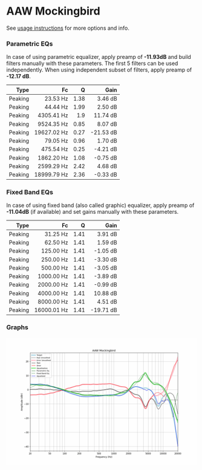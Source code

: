 # AAW Mockingbird
See [usage instructions](https://github.com/jaakkopasanen/AutoEq#usage) for more options and info.

### Parametric EQs
In case of using parametric equalizer, apply preamp of **-11.93dB** and build filters manually
with these parameters. The first 5 filters can be used independently.
When using independent subset of filters, apply preamp of **-12.17 dB**.

| Type    | Fc          |    Q | Gain      |
|--------:|------------:|-----:|----------:|
| Peaking | 23.53 Hz    | 1.38 | 3.46 dB   |
| Peaking | 44.44 Hz    | 1.99 | 2.50 dB   |
| Peaking | 4305.41 Hz  | 1.9  | 11.74 dB  |
| Peaking | 9524.35 Hz  | 0.85 | 8.07 dB   |
| Peaking | 19627.02 Hz | 0.27 | -21.53 dB |
| Peaking | 79.05 Hz    | 0.96 | 1.70 dB   |
| Peaking | 475.54 Hz   | 0.25 | -4.21 dB  |
| Peaking | 1862.20 Hz  | 1.08 | -0.75 dB  |
| Peaking | 2599.29 Hz  | 2.42 | 4.68 dB   |
| Peaking | 18999.79 Hz | 2.36 | -0.33 dB  |

### Fixed Band EQs
In case of using fixed band (also called graphic) equalizer, apply preamp of **-11.04dB**
(if available) and set gains manually with these parameters.

| Type    | Fc          |    Q | Gain      |
|--------:|------------:|-----:|----------:|
| Peaking | 31.25 Hz    | 1.41 | 3.91 dB   |
| Peaking | 62.50 Hz    | 1.41 | 1.59 dB   |
| Peaking | 125.00 Hz   | 1.41 | -1.05 dB  |
| Peaking | 250.00 Hz   | 1.41 | -3.30 dB  |
| Peaking | 500.00 Hz   | 1.41 | -3.05 dB  |
| Peaking | 1000.00 Hz  | 1.41 | -3.89 dB  |
| Peaking | 2000.00 Hz  | 1.41 | -0.99 dB  |
| Peaking | 4000.00 Hz  | 1.41 | 10.88 dB  |
| Peaking | 8000.00 Hz  | 1.41 | 4.51 dB   |
| Peaking | 16000.01 Hz | 1.41 | -19.71 dB |

### Graphs
![](./AAW%20Mockingbird.png)